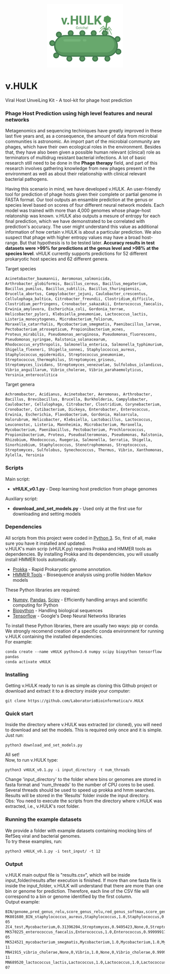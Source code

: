 <p align="center"> <img src="logo_vHULK.png" height="200" alt="vHULK" /> </p>

# v.HULK
Viral Host UnveiLing Kit - A tool-kit for phage host prediction

### Phage Host Prediction using high level features and neural networks
Metagenomics and sequencing techiniques have greatly improved in these last five years and, as a consequence, the amount of data from microbial communities is astronomic. An import part of the microbial community are phages, which have their own ecological roles in the environment. Besides that, they have also been given a possible human relevant (clinical) role as terminators of multidrug resistant bacterial infections. A lot of basic research still need to be done in the **Phage therapy** field, and part of this research involves gathering knowledge from new phages present in the environment as well as about their relationship with clinical relevant bacterial pathogens.

Having this scenario in mind, we have developed v.HULK. An user-friendly tool for prediction of phage hosts given their complete or partial genome in FASTA format. Our tool outputs an ensamble prediction at the genus or species level based on scores of four different neural network models. Each model was trained with more than 4,000 genomes whose phage-host relatonship was known. v.HULK also outputs a mesure of entropy for each final prediction, which we have demonstrated to be correlated with prediction's accuracy. The user might understand this value as additional information of how certain v.HULK is about a particular prediction. We also suspect that phage with higher entropy values may have a broad host-range. But that hypothesis is to be tested later. **Accuracy results in test datasets were >99% for predictions at the genus level and >98% at the species level**. vHULK currently supports predictions for 52 different prokaryotic host species and 62 different genera.

Target species
```
Acinetobacter_baumannii, Aeromonas_salmonicida, Arthrobacter_globiformis, Bacillus_cereus, Bacillus_megaterium, Bacillus_pumilus, Bacillus_subtilis, Bacillus_thuringiensis, Brucella_abortus, Campylobacter_jejuni, Caulobacter_crescentus, Cellulophaga_baltica, Citrobacter_freundii, Clostridium_difficile, Clostridium_perfringens, Cronobacter_sakazakii, Enterococcus_faecalis, Erwinia_amylovora, Escherichia_coli, Gordonia_terrae, Helicobacter_pylori, Klebsiella_pneumoniae, Lactococcus_lactis, Listeria_monocytogenes, Microbacterium_foliorum, Moraxella_catarrhalis, Mycobacterium_smegmatis, Paenibacillus_larvae, Pectobacterium_atrosepticum, Propionibacterium_acnes, Proteus_mirabilis, Pseudomonas_aeruginosa, Pseudomonas_fluorescens, Pseudomonas_syringae, Ralstonia_solanacearum, Rhodococcus_erythropolis, Salmonella_enterica, Salmonella_typhimurium, Shigella_flexneri, Shigella_sonnei, Staphylococcus_aureus, Staphylococcus_epidermidis, Streptococcus_pneumoniae, Streptococcus_thermophilus, Streptomyces_griseus, Streptomyces_lividans, Streptomyces_venezuelae, Sulfolobus_islandicus, Vibrio_anguillarum, Vibrio_cholerae, Vibrio_parahaemolyticus, Yersinia_enterocolitica
```
Target genera
```
Achromobacter, Acidianus, Acinetobacter, Aeromonas, Arthrobacter, Bacillus, Brevibacillus, Brucella, Burkholderia, Campylobacter, Caulobacter, Cellulophaga, Citrobacter, Clostridium, Corynebacterium, Cronobacter, Cutibacterium, Dickeya, Enterobacter, Enterococcus, Erwinia, Escherichia, Flavobacterium, Gordonia, Haloarcula, Halorubrum, Helicobacter, Klebsiella, Lactobacillus, Lactococcus, Leuconostoc, Listeria, Mannheimia, Microbacterium, Moraxella, Mycobacterium, Paenibacillus, Pectobacterium, Prochlorococcus, Propionibacterium, Proteus, Pseudoalteromonas, Pseudomonas, Ralstonia, Rhizobium, Rhodococcus, Ruegeria, Salmonella, Serratia, Shigella, Sinorhizobium, Staphylococcus, Stenotrophomonas, Streptococcus, Streptomyces, Sulfolobus, Synechococcus, Thermus, Vibrio, Xanthomonas, Xylella, Yersinia
```


### Scripts
Main script:
   * **vHULK_v0.1.py** - Deep learning host prediction from phage genomes
  
Auxiliary script:
   * **download_and_set_models.py** - Used only at the first use for downloading and setting models
   
### Dependencies

All scripts from this project were coded in [Python 3](https://www.python.org/). So, first of all, make sure you have it installed and updated.  
v.HULK's main scrip (vHULK.py) requires Prokka and HMMER tools as dependencies. By installing Prokka and its dependencies, you will usually install HMMER tools automatically.  

* [Prokka](https://github.com/tseemann/prokka) - Rapid Prokaryotic genome annotation.
* [HMMER Tools](http://www.hmmer.org/) - Biosequence analysis using profile hidden Markov models

These Python libraries are required:

* [Numpy](http://www.numpy.org/), [Pandas](https://pandas.pydata.org/), [Scipy](https://www.scipy.org/) - Efficiently handling arrays and scientific computing for Python
* [Biopython](http://biopython.org/) - Handling biological sequences
* [Tensorflow](https://www.tensorflow.org/) - Google's Deep Neural Networks libraries 


To install these Python libraries, there are usually two ways: pip or conda.  
We strongly recomend creation of a specific conda environment for running v.HULK containing the installed dependencies.  
For example:

```
conda create --name vHULK python=3.6 numpy scipy biopython tensorflow pandas
conda activate vHULK
```

### Installing

Getting v.HULK ready to run is as simple as cloning this Github project or download and extract it to a directory inside your computer:

```
git clone https://github.com/LaboratorioBioinformatica/v.HULK
```

### Quick start

Inside the directory where v.HULK was extracted (or cloned), you will need to download and set the models. 
This is required only once and it is simple. Just run:
```
python3 download_and_set_models.py
```
All set!  
Now, to run v.HULK type:
```
python3 vHULK_v0.1.py -i input_directory -t num_threads
```

Change 'input_directory' to the folder where bins or genomes are stored in fasta format and 'num_threads' to the number of CPU cores to be used. Several threads should be used to speed up prokka and hmm searches.  
Results will be stored in the 'Results' folder inside the input directory.  
Obs: You need to execute the scripts from the directory where v.HULK was extracted, i.e., v.HULK's root folder. 

### Running the example datasets

We provide a folder with example datasets containing mocking bins of RefSeq viral and bacterial genomes.  
To try these examples, run:

```
python3 vHULK_v0.1.py -i test_input/ -t 12
```

### Output
v.HULK main output file is "results.csv", which will be inside input_folder/results after execution is finished. If more than one fasta file is inside the input_folder, v.HULK will understand that there are more than one bin or genome for prediction. Therefore, each line of the CSV file will correspond to a bin or genome identified by the first column.  
Output example:
```
BIN/genome,pred_genus_relu,score_genus_relu,red_genus_softmax,score_genus_softmax,pred_species_relu,score_species_relu,pred_species_softmax,score_species_softmax,final_prediction,entropy
MK801680_BIN_staphylococcus_aureus,Staphylococcus,1.0,Staphylococcus,0.9999988,Staphylococcus_aureus,1.0,Staphylococcus_aureus,0.9999976,Staphylococcus_aureus,1.9657731e-05
ZC4_test,Mycobacterium,0.31396204,Streptomyces,0.9495423,None,0,Streptomyces_griseus,0.4496213,Streptomyces,0.31331635
MK570225_enterococcus_faecalis,Enterococcus,1.0,Enterococcus,0.99999917,None,0,Enterococcus_faecalis,0.9999571,Enterococcus_faecalis,1.4299788e-05
MK524521_mycobacterium_smegmatis,Mycobacterium,1.0,Mycobacterium,1.0,Mycobacterium_smegmatis,1.0,Mycobacterium_smegmatis,1.0,Mycobacterium_smegmatis,1.465061e-11
MN41915_vibrio_cholerae,None,0,Vibrio,1.0,None,0,Vibrio_cholerae,0.99995685,Vibrio_cholerae,1.9252913e-11
MN689520_lactococcus_lactis,Lactococcus,1.0,Lactococcus,1.0,Lactococcus_lactis,1.0,Lactococcus_lactis,0.9999994,Lactococcus_lactis,4.9965405e-07
```
